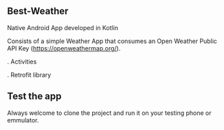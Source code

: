 ## Best-Weather

Native Android App developed in Kotlin

Consists of a simple Weather App that consumes an Open Weather Public API Key (https://openweathermap.org/).

. Activities

. Retrofit library

## Test the app

Always welcome to clone the project and run it on your testing phone or emmulator.
